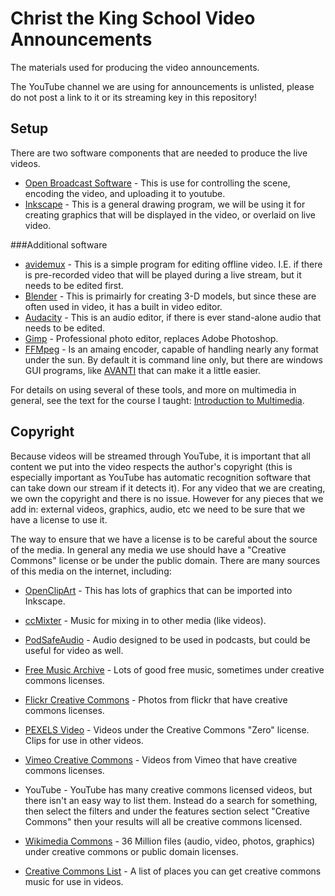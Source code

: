 # Christ the King School Video Announcements

The materials used for producing the video announcements.

The YouTube channel we are using for announcements is unlisted, please do not post a link to it or its streaming key in this repository!



## Setup
There are two software components that are needed to produce the live videos. 

*   [Open Broadcast Software](https://obsproject.com/) - This is use for controlling the scene, encoding the video, and uploading it to youtube. 
*   [Inkscape](https://inkscape.org/en/) - This is a general drawing program, we will be using it for creating graphics that will be displayed in the video, or overlaid on live video.

###Additional software

*   [avidemux](http://fixounet.free.fr/avidemux/) - This is a simple program for editing offline video. I.E. if there is pre-recorded video that will be played during a live stream, but it needs to be edited first.
*   [Blender](https://www.blender.org/) - This is primairly for creating 3-D models, but since these are often used in video, it has a built in video editor.
*   [Audacity](http://www.audacityteam.org/) - This is an audio editor, if there is ever stand-alone audio that needs to be edited.
*   [Gimp](https://www.gimp.org/) - Professional photo editor, replaces Adobe Photoshop. 
*   [FFMpeg](https://ffmpeg.org/download.html) - Is an amaing encoder, capable of handling nearly any format under the sun. By default it is command line only, but there are windows GUI programs, like [AVANTI](http://www.avanti.arrozcru.org/) that can make it a little easier. 

For details on using several of these tools, and more on multimedia in general, see the text for the course I taught: [Introduction to Multimedia](http://mediaintro.teeks99.com/).


## Copyright

Because videos will be streamed through YouTube, it is important that all content we put into the video respects the author's copyright (this is especially important as YouTube has automatic recognition software that can take down our stream if it detects it). For any video that we are creating, we own the copyright and there is no issue. However for any pieces that we add in: external videos, graphics, audio, etc we need to be sure that we have a license to use it. 

The way to ensure that we have a license is to be careful about the source of the media. In general any media we use should have a "Creative Commons" license or be under the public domain. There are many sources of this media on the internet, including:

*   [OpenClipArt](https://openclipart.org/) - This has lots of graphics that can be imported into Inkscape.
*   [ccMixter](http://ccmixter.org/) - Music for mixing in to other media (like videos).
*   [PodSafeAudio](http://www.podsafeaudio.com/) - Audio designed to be used in podcasts, but could be useful for video as well.
*   [Free Music Archive](http://freemusicarchive.org/) - Lots of good free music, sometimes under creative commons licenses.
*   [Flickr Creative Commons](https://www.flickr.com/creativecommons/) - Photos from flickr that have creative commons licenses.
*   [PEXELS Video](https://videos.pexels.com/video-license) - Videos under the Creative Commons "Zero" license. Clips for use in other videos.
*   [Vimeo Creative Commons](https://vimeo.com/creativecommons) - Videos from Vimeo that have creative commons licenses.
*   YouTube - YouTube has many creative commons licensed videos, but there isn't an easy way to list them. Instead do a search for something, then select the filters and under the features section select "Creative Commons" then your results will all be creative commons licensed.
*   [Wikimedia Commons](https://commons.wikimedia.org/wiki/Main_Page) - 36 Million files (audio, video, photos, graphics) under creative commons or public domain licenses. 

*   [Creative Commons List](https://creativecommons.org/about/program-areas/arts-culture/arts-culture-resources/legalmusicforvideos/) - A list of places you can get creative commons music for use in videos.
